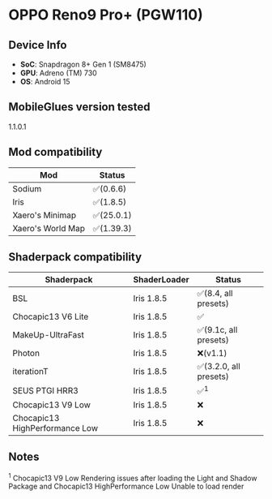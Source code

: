 <!-- markdownlint-disable MD033 -->

# OPPO Reno9 Pro+ (PGW110)

## Device Info

- **SoC**: Snapdragon 8+ Gen 1 (SM8475)
- **GPU**: Adreno (TM) 730
- **OS**: Android 15

## MobileGlues version tested

1.1.0.1

## Mod compatibility

| **Mod**           | **Status** |
| ----------------- | ---------- |
| Sodium            | ✅(0.6.6)  |
| Iris              | ✅(1.8.5)  |
| Xaero's Minimap   | ✅(25.0.1) |
| Xaero's World Map | ✅(1.39.3) |

## Shaderpack compatibility

| **Shaderpack**                 | **ShaderLoader** | **Status**             |
| ------------------------------ | ---------------- | ---------------------- |
| BSL                            | Iris 1.8.5       | ✅(8.4, all presets)   |
| Chocapic13 V6 Lite             | Iris 1.8.5       | ✅                     |
| MakeUp-UltraFast               | Iris 1.8.5       | ✅(9.1c, all presets)  |
| Photon                         | Iris 1.8.5       | ❌(v1.1)               |
| iterationT                     | Iris 1.8.5       | ✅(3.2.0, all presets) |
| SEUS PTGI HRR3                 | Iris 1.8.5       | ✅<sup>1</sup>         |
| Chocapic13 V9 Low              | Iris 1.8.5       | ❌                     |
| Chocapic13 HighPerformance Low | Iris 1.8.5       | ❌                     |

## Notes

<sup>1</sup> Chocapic13 V9 Low Rendering issues after loading the Light and Shadow Package and Chocapic13 HighPerformance Low Unable to load render
